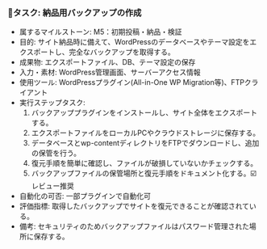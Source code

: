 ### 🔹タスク: 納品用バックアップの作成
- 属するマイルストーン: M5：初期投稿・納品・検証
- 目的: サイト納品時に備えて、WordPressのデータベースやテーマ設定をエクスポートし、完全なバックアップを取得する。
- 成果物: エクスポートファイル、DB、テーマ設定の保存
- 入力・素材: WordPress管理画面、サーバーアクセス情報
- 使用ツール: WordPressプラグイン(All-in-One WP Migration等)、FTPクライアント
- 実行ステップタスク:
  1. バックアッププラグインをインストールし、サイト全体をエクスポートする。
  2. エクスポートファイルをローカルPCやクラウドストレージに保存する。
  3. データベースとwp-contentディレクトリをFTPでダウンロードし、追加の保管を行う。
  4. 復元手順を簡単に確認し、ファイルが破損していないかチェックする。
  5. バックアップファイルの保管場所と復元手順をドキュメント化する。☑️レビュー推奨
- 自動化の可否: 一部プラグインで自動化可
- 評価指標: 取得したバックアップでサイトを復元できることが確認されている。
- 備考: セキュリティのためバックアップファイルはパスワード管理された場所に保存する。
